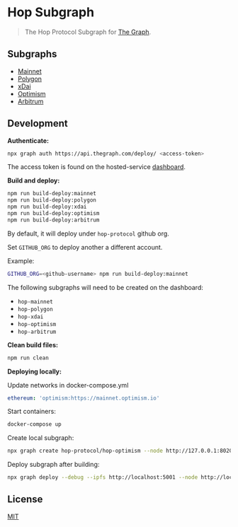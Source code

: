 # Hop Subgraph

> The Hop Protocol Subgraph for [The Graph](https://thegraph.com/).

## Subgraphs

- [Mainnet](https://thegraph.com/explorer/subgraph/hop-protocol/hop-mainnet)
- [Polygon](https://thegraph.com/explorer/subgraph/hop-protocol/hop-polygon)
- [xDai](https://thegraph.com/explorer/subgraph/hop-protocol/hop-xdai)
- [Optimism](https://thegraph.com/explorer/subgraph/hop-protocol/hop-optimism)
- [Arbitrum](https://thegraph.com/explorer/subgraph/hop-protocol/hop-arbitrum)

## Development

**Authenticate:**

```bash
npx graph auth https://api.thegraph.com/deploy/ <access-token>
```

The access token is found on the hosted-service [dashboard](https://thegraph.com/hosted-service/dashboard).

**Build and deploy:**

```bash
npm run build-deploy:mainnet
npm run build-deploy:polygon
npm run build-deploy:xdai
npm run build-deploy:optimism
npm run build-deploy:arbitrum
```

By default, it will deploy under `hop-protocol` github org.

Set `GITHUB_ORG` to deploy another a different account.

Example:

```bash
GITHUB_ORG=<github-username> npm run build-deploy:mainnet
```

The following subgraphs will need to be created on the dashboard:

- `hop-mainnet`
- `hop-polygon`
- `hop-xdai`
- `hop-optimism`
- `hop-arbitrum`

**Clean build files:**

```bash
npm run clean
```

**Deploying locally:**

Update networks in docker-compose.yml

```yml
ethereum: 'optimism:https://mainnet.optimism.io'
```

Start containers:

```bash
docker-compose up
```

Create local subgraph:

```bash
npx graph create hop-protocol/hop-optimism --node http://127.0.0.1:8020
```

Deploy subgraph after building:

```bash
npx graph deploy --debug --ipfs http://localhost:5001 --node http://localhost:8020 hop-protocol/hop-optimism
```

## License

[MIT](LICENSE)
